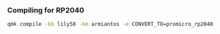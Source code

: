 ### Compiling for RP2040

```sh
qmk compile -kb lily58 -km armiantos -e CONVERT_TO=promicro_rp2040
```
